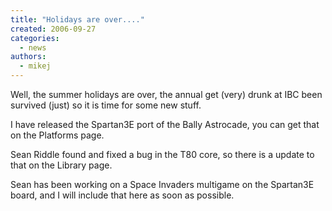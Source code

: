 ```yaml
---
title: "Holidays are over...."
created: 2006-09-27
categories: 
  - news
authors: 
  - mikej
---
```


Well, the summer holidays are over, the annual get (very) drunk at IBC been survived (just) so it is time for some new stuff.

I have released the Spartan3E port of the Bally Astrocade, you can get that on the Platforms page.

Sean Riddle found and fixed a bug in the T80 core, so there is a update to that on the Library page.

Sean has been working on a Space Invaders multigame on the Spartan3E board, and I will include that here as soon as possible.
